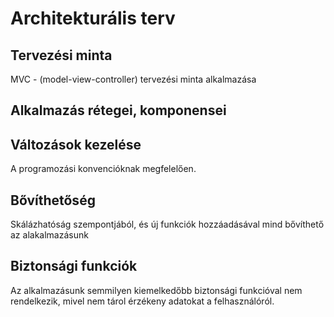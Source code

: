 # Architekturális terv

## Tervezési minta

MVC - (model-view-controller) tervezési minta alkalmazása

## Alkalmazás rétegei, komponensei



## Változások kezelése

A programozási konvencióknak megfelelően. 

## Bővíthetőség

Skálázhatóság szempontjából, és új funkciók hozzáadásával mind bővíthető az
alakalmazásunk

## Biztonsági funkciók

Az alkalmazásunk semmilyen kiemelkedőbb biztonsági funkcióval nem rendelkezik, 
mivel nem tárol érzékeny adatokat a felhasználóról.